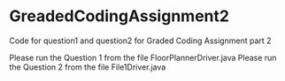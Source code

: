 # GreadedCodingAssignment2
Code for question1 and question2 for Graded Coding Assignment part 2

Please run the Question 1 from the file FloorPlannerDriver.java
Please run the Question 2 from the file File1Driver.java

